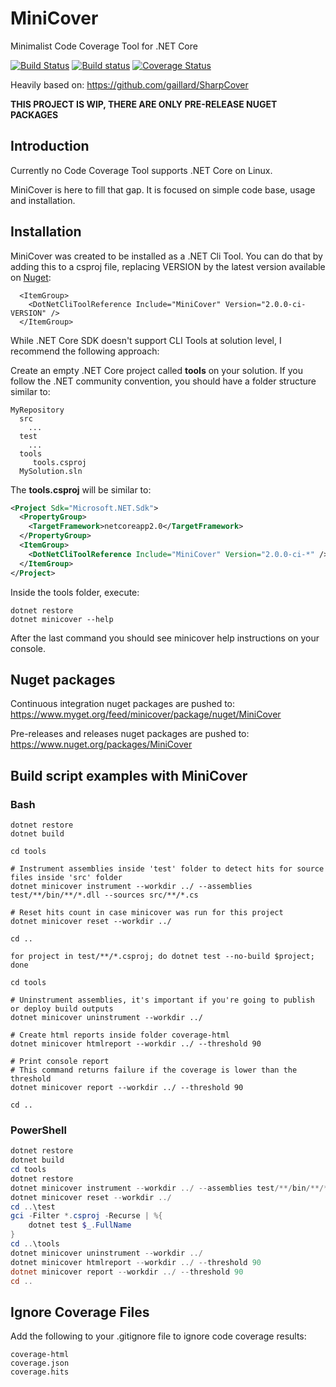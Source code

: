 # MiniCover
Minimalist Code Coverage Tool for .NET Core

[![Build Status](https://travis-ci.org/lucaslorentz/minicover.svg?branch=master)](https://travis-ci.org/lucaslorentz/minicover)
[![Build status](https://ci.appveyor.com/api/projects/status/wtoyadiphqee8hy0/branch/master?svg=true)](https://ci.appveyor.com/project/lucaslorentz/minicover/branch/master)
[![Coverage Status](https://coveralls.io/repos/github/lucaslorentz/minicover/badge.svg?branch=master)](https://coveralls.io/github/lucaslorentz/minicover?branch=master)

Heavily based on: https://github.com/gaillard/SharpCover

**THIS PROJECT IS WIP, THERE ARE ONLY PRE-RELEASE NUGET PACKAGES**

## Introduction
Currently no Code Coverage Tool supports .NET Core on Linux.

MiniCover is here to fill that gap. It is focused on simple code base, usage and installation.

## Installation
MiniCover was created to be installed as a .NET Cli Tool. You can do that by adding this to a csproj file, replacing VERSION by the latest version available on [Nuget](https://www.nuget.org/packages/MiniCover/):
```
  <ItemGroup>
    <DotNetCliToolReference Include="MiniCover" Version="2.0.0-ci-VERSION" />
  </ItemGroup>
```

While .NET Core SDK doesn't support CLI Tools at solution level, I recommend the following approach:

Create an empty .NET Core project called **tools** on your solution. If you follow the .NET community convention,
you should have a folder structure similar to:
```
MyRepository
  src
    ...
  test
    ...
  tools
     tools.csproj
  MySolution.sln
```

The **tools.csproj** will be similar to:
```xml
<Project Sdk="Microsoft.NET.Sdk">
  <PropertyGroup>
    <TargetFramework>netcoreapp2.0</TargetFramework>
  </PropertyGroup>
  <ItemGroup>
    <DotNetCliToolReference Include="MiniCover" Version="2.0.0-ci-*" />
  </ItemGroup>
</Project>
```

Inside the tools folder, execute:
```shell
dotnet restore
dotnet minicover --help
```

After the last command you should see minicover help instructions on your console.

## Nuget packages
Continuous integration nuget packages are pushed to:
https://www.myget.org/feed/minicover/package/nuget/MiniCover

Pre-releases and releases nuget packages are pushed to:
https://www.nuget.org/packages/MiniCover

## Build script examples with MiniCover

### Bash

```shell
dotnet restore
dotnet build

cd tools

# Instrument assemblies inside 'test' folder to detect hits for source files inside 'src' folder
dotnet minicover instrument --workdir ../ --assemblies test/**/bin/**/*.dll --sources src/**/*.cs 

# Reset hits count in case minicover was run for this project
dotnet minicover reset --workdir ../

cd ..

for project in test/**/*.csproj; do dotnet test --no-build $project; done

cd tools

# Uninstrument assemblies, it's important if you're going to publish or deploy build outputs
dotnet minicover uninstrument --workdir ../

# Create html reports inside folder coverage-html
dotnet minicover htmlreport --workdir ../ --threshold 90

# Print console report
# This command returns failure if the coverage is lower than the threshold
dotnet minicover report --workdir ../ --threshold 90

cd ..
```

### PowerShell
```powershell
dotnet restore
dotnet build
cd tools
dotnet restore
dotnet minicover instrument --workdir ../ --assemblies test/**/bin/**/*.dll --sources src/**/*.cs
dotnet minicover reset --workdir ../
cd ..\test
gci -Filter *.csproj -Recurse | %{
    dotnet test $_.FullName
}
cd ..\tools
dotnet minicover uninstrument --workdir ../
dotnet minicover htmlreport --workdir ../ --threshold 90
dotnet minicover report --workdir ../ --threshold 90
cd ..
```

## Ignore Coverage Files
Add the following to your .gitignore file to ignore code coverage results:
```
coverage-html
coverage.json
coverage.hits
```
